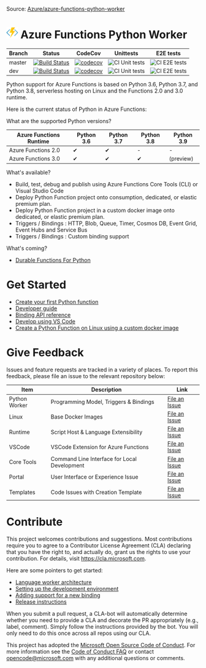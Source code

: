 Source: [Azure/azure-functions-python-worker](https://github.com/Azure/azure-functions-python-worker)

# <img src="https://raw.githubusercontent.com/Azure/azure-functions-python-worker/dev/docs/Azure.Functions.svg" width = "30" alt="Functions Header Image - Lightning Logo"> Azure Functions Python Worker

|Branch|Status|CodeCov|Unittests|E2E tests|
|---|---|---|---|---|
|master|[![Build Status](https://azfunc.visualstudio.com/Azure%20Functions/_apis/build/status/Azure.azure-functions-python-worker?branchName=master)](https://azfunc.visualstudio.com/Azure%20Functions/_build/latest?definitionId=57&branchName=master)|[![codecov](https://codecov.io/gh/Azure/azure-functions-python-worker/branch/master/graph/badge.svg)](https://codecov.io/gh/Azure/azure-functions-python-worker)|![CI Unit tests](https://github.com/Azure/azure-functions-python-worker/workflows/CI%20Unit%20tests/badge.svg?branch=master)|![CI E2E tests](https://github.com/Azure/azure-functions-python-worker/workflows/CI%20E2E%20tests/badge.svg?branch=master)
|dev|[![Build Status](https://azfunc.visualstudio.com/Azure%20Functions/_apis/build/status/Azure.azure-functions-python-worker?branchName=dev)](https://azfunc.visualstudio.com/Azure%20Functions/_build/latest?definitionId=57&branchName=dev)|[![codecov](https://codecov.io/gh/Azure/azure-functions-python-worker/branch/dev/graph/badge.svg)](https://codecov.io/gh/Azure/azure-functions-python-worker)|![CI Unit tests](https://github.com/Azure/azure-functions-python-worker/workflows/CI%20Unit%20tests/badge.svg?branch=dev)|![CI E2E tests](https://github.com/Azure/azure-functions-python-worker/workflows/CI%20E2E%20tests/badge.svg?branch=dev)

Python support for Azure Functions is based on Python 3.6, Python 3.7, and Python 3.8, serverless hosting on Linux and the Functions 2.0 and 3.0 runtime.

Here is the current status of Python in Azure Functions:

What are the supported Python versions?

|Azure Functions Runtime|Python 3.6|Python 3.7|Python 3.8|Python 3.9|
|---|---|---|---|---|
|Azure Functions 2.0|✔|✔|-|-|
|Azure Functions 3.0|✔|✔|✔|(preview)|

What's available?

- Build, test, debug and publish using Azure Functions Core Tools (CLI) or Visual Studio Code
- Deploy Python Function project onto consumption, dedicated, or elastic premium plan.
- Deploy Python Function project in a custom docker image onto dedicated, or elastic premium plan.
- Triggers / Bindings : HTTP, Blob, Queue, Timer, Cosmos DB, Event Grid, Event Hubs and Service Bus
- Triggers / Bindings : Custom binding support

What's coming?

- [Durable Functions For Python](https://github.com/Azure/azure-functions-durable-python)

# Get Started

- [Create your first Python function](https://docs.microsoft.com/en-us/azure/azure-functions/functions-create-first-function-python)
- [Developer guide](https://docs.microsoft.com/en-us/azure/azure-functions/functions-reference-python)
- [Binding API reference](https://docs.microsoft.com/en-us/python/api/azure-functions/azure.functions?view=azure-python)
- [Develop using VS Code](https://docs.microsoft.com/en-us/azure/azure-functions/functions-create-first-function-vs-code)
- [Create a Python Function on Linux using a custom docker image](https://docs.microsoft.com/en-us/azure/azure-functions/functions-create-function-linux-custom-image)

# Give Feedback

Issues and feature requests are tracked in a variety of places. To report this feedback, please file an issue to the relevant repository below:

|Item|Description|Link|
|----|-----|-----|
| Python Worker | Programming Model, Triggers & Bindings |[File an Issue](https://github.com/Azure/azure-functions-python-worker/issues)|
| Linux | Base Docker Images |[File an Issue](https://github.com/Azure/azure-functions-docker/issues)|
| Runtime | Script Host & Language Extensibility |[File an Issue](https://github.com/Azure/azure-functions-host/issues)|
| VSCode | VSCode Extension for Azure Functions |[File an Issue](https://github.com/microsoft/vscode-azurefunctions/issues)
| Core Tools | Command Line Interface for Local Development |[File an Issue](https://github.com/Azure/azure-functions-core-tools/issues)|
| Portal | User Interface or Experience Issue |[File an Issue](https://github.com/azure/azure-functions-ux/issues)|
| Templates | Code Issues with Creation Template |[File an Issue](https://github.com/Azure/azure-functions-templates/issues)|

# Contribute

This project welcomes contributions and suggestions.  Most contributions require you to agree to a
Contributor License Agreement (CLA) declaring that you have the right to, and actually do, grant us
the rights to use your contribution. For details, visit https://cla.microsoft.com.

Here are some pointers to get started:

- [Language worker architecture](https://github.com/Azure/azure-functions-python-worker/wiki/Worker-Architecture)
- [Setting up the development environment](https://github.com/Azure/azure-functions-python-worker/wiki/Contributor-Guide)
- [Adding support for a new binding](https://github.com/Azure/azure-functions-python-worker/wiki/Adding-support-for-a-new-binding-type)
- [Release instructions](https://github.com/Azure/azure-functions-python-worker/wiki/Release-Instructions)

When you submit a pull request, a CLA-bot will automatically determine whether you need to provide
a CLA and decorate the PR appropriately (e.g., label, comment). Simply follow the instructions
provided by the bot. You will only need to do this once across all repos using our CLA.

This project has adopted the [Microsoft Open Source Code of Conduct](https://opensource.microsoft.com/codeofconduct/).
For more information see the [Code of Conduct FAQ](https://opensource.microsoft.com/codeofconduct/faq/) or
contact [opencode@microsoft.com](mailto:opencode@microsoft.com) with any additional questions or comments.
